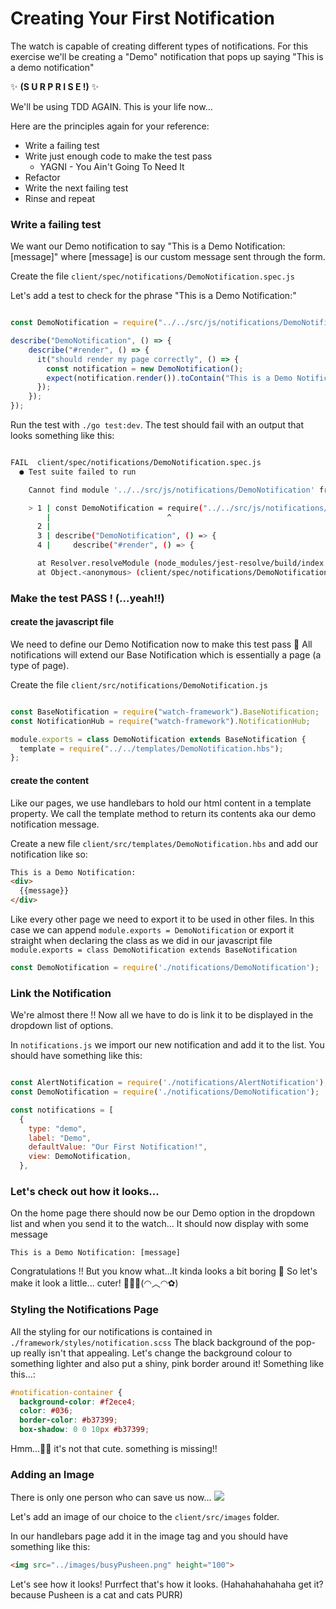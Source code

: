 # Creating Your First Notification

The watch is capable of creating different types of notifications. For this exercise we'll be creating a "Demo" notification that pops up saying "This is a demo notification"

 ✨ **(S U R P R I S E !)** ✨

 We'll be using TDD AGAIN. This is your life now...

Here are the principles again for your reference:

* Write a failing test
* Write just enough code to make the test pass
    * YAGNI - You Ain't Going To Need It
* Refactor
* Write the next failing test
* Rinse and repeat

### Write a failing test
We want our Demo notification to say "This is a Demo Notification: [message]" where [message] is our custom message sent through the form. 

Create the file `client/spec/notifications/DemoNotification.spec.js`

Let's add a test to check for the phrase "This is a Demo Notification:"

```javascript

const DemoNotification = require("../../src/js/notifications/DemoNotification");

describe("DemoNotification", () => {
    describe("#render", () => {
      it("should render my page correctly", () => {
        const notification = new DemoNotification();
        expect(notification.render()).toContain("This is a Demo Notification:");
      });
    });
});

```

Run the test with `./go test:dev`. 
The test should fail with an output that looks something like this:

```bash

FAIL  client/spec/notifications/DemoNotification.spec.js
  ● Test suite failed to run

    Cannot find module '../../src/js/notifications/DemoNotification' from 'DemoNotification.spec.js'

    > 1 | const DemoNotification = require("../../src/js/notifications/DemoNotification");
        |                          ^
      2 | 
      3 | describe("DemoNotification", () => {
      4 |     describe("#render", () => {

      at Resolver.resolveModule (node_modules/jest-resolve/build/index.js:221:17)
      at Object.<anonymous> (client/spec/notifications/DemoNotification.spec.js:1:26)

```

### Make the test PASS ! (...yeah!!)

#### create the javascript file
We need to define our Demo Notification now to make this test pass 😤
All notifications will extend our Base Notification which is essentially a page (a type of page).

Create the file `client/src/notifications/DemoNotification.js`

```javascript

const BaseNotification = require("watch-framework").BaseNotification;
const NotificationHub = require("watch-framework").NotificationHub;

module.exports = class DemoNotification extends BaseNotification {
  template = require("../../templates/DemoNotification.hbs");
};

```

#### create the content
Like our pages, we use handlebars to hold our html content in a template property. We call the template method to return its contents aka our demo notification message.

Create a new file `client/src/templates/DemoNotification.hbs` and add our notification like so:

```html
This is a Demo Notification:
<div>
  {{message}}
</div>
```

Like every other page we need to export it to be used in other files. In this case we can append `module.exports = DemoNotification` or export it straight when declaring the class as we did in our javascript file `module.exports = class DemoNotification extends BaseNotification`

```javascript
const DemoNotification = require('./notifications/DemoNotification');
```

### Link the Notification

We're almost there !! Now all we have to do is link it to be displayed in the dropdown list of options.

In `notifications.js` we import our new notification and add it to the list. You should have something like this:
```javascript

const AlertNotification = require('./notifications/AlertNotification');
const DemoNotification = require('./notifications/DemoNotification');

const notifications = [
  {
    type: "demo",
    label: "Demo",
    defaultValue: "Our First Notification!",
    view: DemoNotification,
  },

```

### Let's check out how it looks...
On the home page there should now be our Demo option in the dropdown list and when you send it to the watch...
It should now display with some message
```
This is a Demo Notification: [message]
```

Congratulations !!
But you know what...It kinda looks a bit boring 💩 
So let's make it look a little... cuter! 🌸🍉💕(◠︿◠✿)

### Styling the Notifications Page
All the styling for our notifications is contained in `./framework/styles/notification.scss`
The black background of the pop-up really isn't that appealing. Let's change the background colour to something lighter and also put a shiny, pink border around it!
Something like this...:
```css
#notification-container {
  background-color: #f2ece4;
  color: #036;
  border-color: #b37399;
  box-shadow: 0 0 10px #b37399;
```

Hmm...🤔🤔 it's not that cute. something is missing!!

### Adding an Image
There is only one person who can save us now...
![](https://www.photospng.com/uploads/pusheen-on-the-phone-graphic.png)

Let's add an image of our choice to the `client/src/images` folder.

In our handlebars page add it in the image tag and you should have something like this:
```html
<img src="../images/busyPusheen.png" height="100">
```

Let's see how it looks!
Purrfect that's how it looks. (Hahahahahahaha get it? because Pusheen is a cat and cats PURR)


